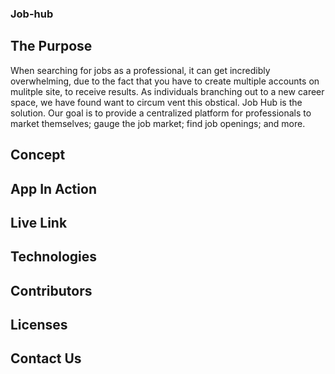 ### Job-hub

## The Purpose

When searching for jobs as a professional, it can get incredibly overwhelming, due to the fact that you have to create multiple accounts on mulitple site, to receive results. As individuals branching out to a new career space, we have found want to circum vent this obstical. Job Hub is the solution. Our goal is to provide a centralized platform for professionals to market themselves; gauge the job market; find job openings; and more.

## Concept

## App In Action

## Live Link

## Technologies

## Contributors

## Licenses

## Contact Us







